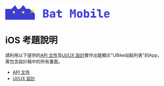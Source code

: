 ![BatMobile](./logo_bat.png)

iOS 考題說明
=======

請利用以下提供的[API 文件](https://github.com/BatMobileIOS/Bat-iOS-Test-Api)及[UI/UX 設計](https://www.figma.com/file/fYRiidcfI9iH9eRWzIcKqE/%E8%9D%99%E8%9D%A0%E7%A7%BB%E5%8B%95_APP%E8%80%83%E9%A1%8C?node-id=0-1&t=OxVAzKHusDCZyB45-0)實作出能顯示"UBike站點列表"的App，需包含設計稿中的所有畫面。

*   [API 文件](https://github.com/BatMobileIOS/Bat-iOS-Test-Api)
*   [UI/UX 設計](https://www.figma.com/file/fYRiidcfI9iH9eRWzIcKqE/%E8%9D%99%E8%9D%A0%E7%A7%BB%E5%8B%95_APP%E8%80%83%E9%A1%8C?node-id=0-1&t=OxVAzKHusDCZyB45-0)